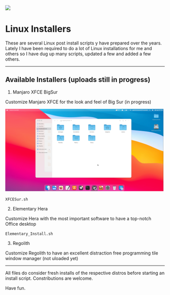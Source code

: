 <img src="https://upload.wikimedia.org/wikipedia/commons/thumb/3/35/Tux.svg/649px-Tux.svg.png" width="150px">

# Linux Installers

These are several Linux post install scripts y have prepared over the years. Lately I have been required to do a lot of Linux installations for me and others so I have dug up many scripts, updated a few and added a few others.

---

## Available Installers (uploads still in progress)

1. Manjaro XFCE BigSur

  Customize Manjaro XFCE for the look and feel of Big Sur (in progress)

<img src="img/XFCE1.png" width="500px">

```
XFCESur.sh
```

2. Elementary Hera

  Customize Hera with the most important software to have a top-notch Office desktop

```
Elementary_Install.sh
```

3. Regolith

  Customize Regolith to have an excellent distraction free programming tile window manager (not uloaded yet)

---

All files do consider fresh installs of the respective distros before starting an install script. Constributions are welcome.

Have fun.
